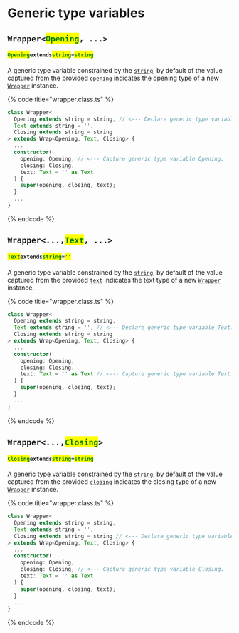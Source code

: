 # Generic type variables

## `Wrapper<`<mark style="color:green;">`Opening`</mark>`, ...>` <a href="#wrap-opening" id="wrap-opening"></a>

#### <mark style="color:green;">**`Opening`**</mark>**`extends`**<mark style="color:green;">**`string`**</mark>**`=`**<mark style="color:green;">**`string`**</mark>

​A generic type variable constrained by the [`string`](https://developer.mozilla.org/en-US/docs/Web/JavaScript/Reference/Global\_Objects/String), by default of the value captured from the provided [`opening`](constructor.md#opening-opening) indicates the opening type of a new [`Wrapper`](overview.md) instance.

{% code title="wrapper.class.ts" %}
```typescript
class Wrapper<
  Opening extends string = string, // <--- Declare generic type variable Opening.
  Text extends string = '',
  Closing extends string = string
> extends Wrap<Opening, Text, Closing> {
  ...
  constructor(
    opening: Opening, // <--- Capture generic type variable Opening.
    closing: Closing,
    text: Text = '' as Text
  ) {
    super(opening, closing, text);
  }
  ...
}
```
{% endcode %}

## `Wrapper<...,`<mark style="color:green;">`Text`</mark>`, ...>`

#### <mark style="color:green;">**`Text`**</mark>**`extends`**<mark style="color:green;">**`string`**</mark>**`=`**<mark style="color:green;">**`''`**</mark>

​A generic type variable constrained by the [`string`](https://developer.mozilla.org/en-US/docs/Web/JavaScript/Reference/Global\_Objects/String), by default of the value captured from the provided [`text`](constructor.md#text-text) indicates the text type of a new [`Wrapper`](overview.md) instance.

{% code title="wrapper.class.ts" %}
```typescript
class Wrapper<
  Opening extends string = string,
  Text extends string = '', // <--- Declare generic type variable Text.
  Closing extends string = string
> extends Wrap<Opening, Text, Closing> {
  ...
  constructor(
    opening: Opening,
    closing: Closing,
    text: Text = '' as Text // <--- Capture generic type variable Text.
  ) {
    super(opening, closing, text);
  }
  ...
}
```
{% endcode %}

## `Wrapper<...,`<mark style="color:green;">`Closing`</mark>`>` <a href="#wrap-closing" id="wrap-closing"></a>

#### <mark style="color:green;">**`Closing`**</mark>**`extends`**<mark style="color:green;">**`string`**</mark>**`=`**<mark style="color:green;">**`string`**</mark>

​A generic type variable constrained by the [`string`](https://developer.mozilla.org/en-US/docs/Web/JavaScript/Reference/Global\_Objects/String), by default of the value captured from the provided [`closing`](constructor.md#closing-closing) indicates the closing type of a new [`Wrapper`](overview.md) instance.

{% code title="wrapper.class.ts" %}
```typescript
class Wrapper<
  Opening extends string = string,
  Text extends string = '',
  Closing extends string = string // <--- Declare generic type variable Closing.
> extends Wrap<Opening, Text, Closing> {
  ...
  constructor(
    opening: Opening,
    closing: Closing, // <--- Capture generic type variable Closing.
    text: Text = '' as Text
  ) {
    super(opening, closing, text);
  }
  ...
}
```
{% endcode %}
